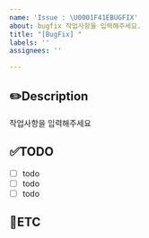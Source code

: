```yaml
---
name: 'Issue : \U0001F41EBUGFIX'
about: bugfix 작업사항을 입력해주세요.
title: "[BugFix] "
labels: ''
assignees: ''

---
```


✏️Description
-
작업사항을 입력해주세요

✅TODO
-
- [ ] todo
- [ ] todo
- [ ] todo

🐾ETC
-